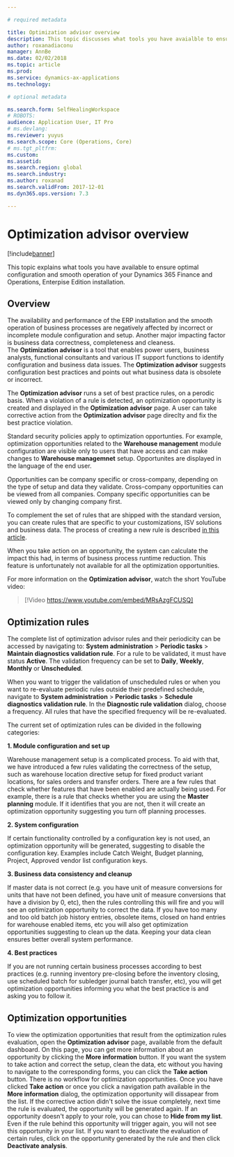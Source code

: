 ```yaml
---

# required metadata

title: Optimization advisor overview
description: This topic discusses what tools you have avaialble to ensure optimal cofiguration of your Dynamics 365 Finance and Operations, Enterprise Edition installation. 
author: roxanadiaconu
manager: AnnBe
ms.date: 02/02/2018
ms.topic: article
ms.prod: 
ms.service: dynamics-ax-applications
ms.technology: 

# optional metadata

ms.search.form: SelfHealingWorkspace
# ROBOTS: 
audience: Application User, IT Pro
# ms.devlang: 
ms.reviewer: yuyus
ms.search.scope: Core (Operations, Core)
# ms.tgt_pltfrm: 
ms.custom: 
ms.assetid: 
ms.search.region: global
ms.search.industry: 
ms.author: roxanad
ms.search.validFrom: 2017-12-01
ms.dyn365.ops.version: 7.3 

---
```


# Optimization advisor overview

[!include[banner](../includes/banner.md)]

This topic explains what tools you have available to ensure optimal configuration and smooth operation of your Dynamics 365 Finance and Operations, Enterpise Edition installation.

## Overview

The availability and performance of the ERP installation and the smooth operation of business processes are negatively affected by incorrect or incomplete module configuration and setup. Another major impacting factor is business data correctness, completeness and cleaness.   
The **Optimization advisor** is a tool that enables power users, business analysts, functional consultants and various IT support functions to identify configuration and business data issues. The **Optimization advisor** suggests configuration best practices and points out what business data is obsolete or incorrect.

The **Optimization advisor** runs a set of best practice rules, on a perodic basis. When a violation of a rule is detected, an optimization opportunity is created and displayed in the **Optimization advisor** page. A user can take corrective action from the **Optimization advisor** page direclty and fix the best practice violation.

Standard security policies apply to optimization opportunties. For example, optimization opportunities related to the **Warehouse management** module configuration are visible only to users that have access and can make changes to **Warehouse managemnet** setup.
Opportunites are displayed in the language of the end user.

Opportunities can be company specific or cross-company, depending on the type of setup and data they validate. Cross-company opportunities can be viewed from all companies. Company specific opportunities can be viewed only by changing company first. 

To complement the set of rules that are shipped with the standard version, you can create rules that are specific to your customizations, ISV solutions and business data. The process of creating a new rule is described [in this article](./optimization-advisor.md).

When you take action on an opportunity, the system can calculate the impact this had, in terms of business process runtime reduction. This feature is unfortunately not available for all the optimization opportunities.

For more information on the **Optimization advisor**, watch the short YouTube video:

> [!Video https://www.youtube.com/embed/MRsAzgFCUSQ]

## Optimization rules

The complete list of optimization advisor rules and their periodicity can be accessed by navigating to: **System administration** > **Periodic tasks** > **Maintain diagnostics validation rule**. For a rule to be validated, it must have status **Active**. The validation frequency can be set to **Daily**, **Weekly**, **Monthly** or **Unscheduled**.

When you want to trigger the validation of unscheduled rules or when you want to re-evaluate periodic rules outside their predefined schedule, navigate to **System administration** > **Periodic tasks** > **Schedule diagnostics validation rule**. In the **Diagnostic rule validation** dialog, choose a frequency. All rules that have the specified frequency will be re-evaluated.

The current set of optimization rules can be divided in the following categories:

**1. Module configuration and set up**

Warehouse management setup is a complicated process. To aid with that, we have introduced a few rules validating the correctness of the setup, such as warehouse location directive setup for fixed product variant locations, for sales orders and transfer orders.
There are a few rules that check whether features that have been enabled are actually being used. For example, there is a rule that checks whether you are using the **Master planning** module. If it identifies that you are not, then it will create an optimization opportunity suggesting you turn off planning processes.  

**2. System configuration**

If certain functionality controlled by a configuration key is not used, an optimization opportunity will be generated, suggesting to disable the configuration key. Examples include Catch Weight, Budget planning, Project, Approved vendor list configuration keys.

**3. Business data consistency and cleanup**

If master data is not correct (e.g. you have unit of measure conversions for units that have not been defined, you have unit of measure conversions that have a division by 0, etc), then the rules controlling this will fire and you will see an optimization opportunity to correct the data. 
If you have too many and too old batch job history entries, obsolete items, closed on hand entries for warehouse enabled items, etc you will also get optimization opportunities suggesting to clean up the data. Keeping your data clean ensures better overall system performance.

**4. Best practices**

If you are not running certain business processes according to best practices (e.g. running inventory pre-closing before the inventory closing, use scheduled batch for subledger journal batch transfer, etc), you will get optimization opportunities informing you what the best practice is and asking you to follow it.



## Optimization opportunities

To view the optimization opportunities that result from the optimization rules evaluation, open the **Optimization advisor** page, available from the default dashboard.
On this page, you can get more information about an opportunity by clicking the **More information** button. If you want the system to take action and correct the setup, clean the data, etc without you having to navigate to the corresponding forms, you can click the **Take action** button. 
There is no workflow for optimization opportunities. Once you have clicked **Take action** or once you click a navigation path available in the **More information** dialog, the optimization opportunity will dissapear from the list. If the corrective action didn't solve the issue completely, next time the rule is evaluated, the opportunity will be generated again. 
If an opportunity doesn't apply to your role, you can chose to **Hide from my list**. Even if the rule behind this opportunity will trigger again, you will not see this opportunity in your list.
If you want to deactivate the evaluation of certain rules, click on the opportunity generated by the rule and then click **Deactivate analysis**.
